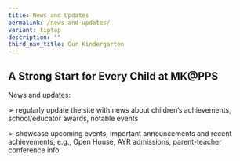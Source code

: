 ```yaml
---
title: News and Updates
permalink: /news-and-updates/
variant: tiptap
description: ""
third_nav_title: Our Kindergarten
---
```

<h2>A Strong Start for Every Child at MK@PPS</h2>
<p>News and updates:</p>
<p>➢ regularly update the site with news about children’s achievements, school/educator
awards, notable events</p>
<p>➢ showcase upcoming events, important announcements and recent achievements,
e.g., Open House, AYR admissions, parent-teacher conference info</p>
